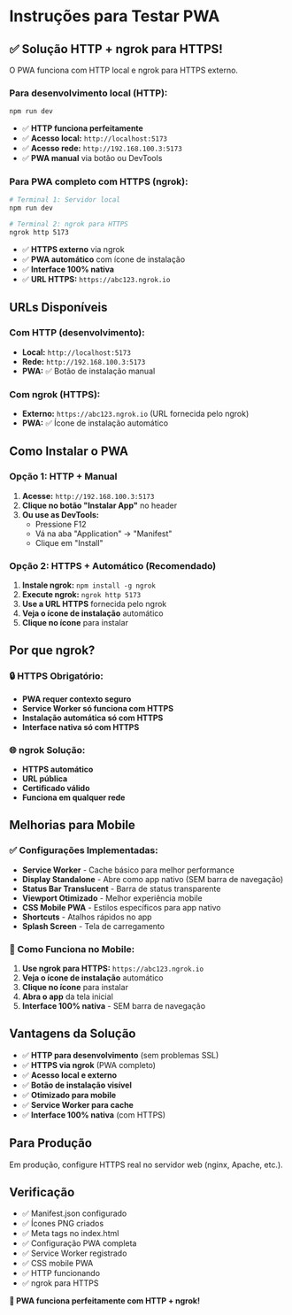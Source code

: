 # Instruções para Testar PWA

## ✅ Solução HTTP + ngrok para HTTPS!

O PWA funciona com HTTP local e ngrok para HTTPS externo.

### Para desenvolvimento local (HTTP):
```bash
npm run dev
```
- ✅ **HTTP funciona perfeitamente**
- ✅ **Acesso local:** `http://localhost:5173`
- ✅ **Acesso rede:** `http://192.168.100.3:5173`
- ✅ **PWA manual** via botão ou DevTools

### Para PWA completo com HTTPS (ngrok):
```bash
# Terminal 1: Servidor local
npm run dev

# Terminal 2: ngrok para HTTPS
ngrok http 5173
```
- ✅ **HTTPS externo** via ngrok
- ✅ **PWA automático** com ícone de instalação
- ✅ **Interface 100% nativa**
- ✅ **URL HTTPS:** `https://abc123.ngrok.io`

## URLs Disponíveis

### Com HTTP (desenvolvimento):
- **Local:** `http://localhost:5173`
- **Rede:** `http://192.168.100.3:5173`
- **PWA:** ✅ Botão de instalação manual

### Com ngrok (HTTPS):
- **Externo:** `https://abc123.ngrok.io` (URL fornecida pelo ngrok)
- **PWA:** ✅ Ícone de instalação automático

## Como Instalar o PWA

### Opção 1: HTTP + Manual
1. **Acesse:** `http://192.168.100.3:5173`
2. **Clique no botão "Instalar App"** no header
3. **Ou use as DevTools:**
   - Pressione F12
   - Vá na aba "Application" → "Manifest"
   - Clique em "Install"

### Opção 2: HTTPS + Automático (Recomendado)
1. **Instale ngrok:** `npm install -g ngrok`
2. **Execute ngrok:** `ngrok http 5173`
3. **Use a URL HTTPS** fornecida pelo ngrok
4. **Veja o ícone de instalação** automático
5. **Clique no ícone** para instalar

## Por que ngrok?

### 🔒 HTTPS Obrigatório:
- **PWA requer contexto seguro**
- **Service Worker só funciona com HTTPS**
- **Instalação automática só com HTTPS**
- **Interface nativa só com HTTPS**

### 🌐 ngrok Solução:
- **HTTPS automático**
- **URL pública**
- **Certificado válido**
- **Funciona em qualquer rede**

## Melhorias para Mobile

### ✅ Configurações Implementadas:
- **Service Worker** - Cache básico para melhor performance
- **Display Standalone** - Abre como app nativo (SEM barra de navegação)
- **Status Bar Translucent** - Barra de status transparente
- **Viewport Otimizado** - Melhor experiência mobile
- **CSS Mobile PWA** - Estilos específicos para app nativo
- **Shortcuts** - Atalhos rápidos no app
- **Splash Screen** - Tela de carregamento

### 📱 Como Funciona no Mobile:
1. **Use ngrok para HTTPS:** `https://abc123.ngrok.io`
2. **Veja o ícone de instalação** automático
3. **Clique no ícone** para instalar
4. **Abra o app** da tela inicial
5. **Interface 100% nativa** - SEM barra de navegação

## Vantagens da Solução

- ✅ **HTTP para desenvolvimento** (sem problemas SSL)
- ✅ **HTTPS via ngrok** (PWA completo)
- ✅ **Acesso local e externo**
- ✅ **Botão de instalação visível**
- ✅ **Otimizado para mobile**
- ✅ **Service Worker para cache**
- ✅ **Interface 100% nativa** (com HTTPS)

## Para Produção

Em produção, configure HTTPS real no servidor web (nginx, Apache, etc.).

## Verificação

- ✅ Manifest.json configurado
- ✅ Ícones PNG criados
- ✅ Meta tags no index.html
- ✅ Configuração PWA completa
- ✅ Service Worker registrado
- ✅ CSS mobile PWA
- ✅ HTTP funcionando
- ✅ ngrok para HTTPS

**🚀 PWA funciona perfeitamente com HTTP + ngrok!**